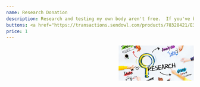 ```yaml
---
name: Research Donation
description: Research and testing my own body aren't free.  If you've benefited or learned something from the content on this site or my videos, please consider donating below or with BAT on the <a href="https://brave.com/aus260">Brave Browser</a>.  You can also donate an amount of your choosing via <a href="https://paypal.me/savagezen">PayPal</a> or a <a href="/tabs/about">variety of cryptocurrencies</a>.
buttons: <a href="https://transactions.sendowl.com/products/78328421/E3930036/purchase">Buy Now</a> | <a href="https://transactions.sendowl.com/products/78328421/E3930036/add_to_cart">Add to Cart</a> | <a href="https://transactions.sendowl.com/cart?merchant_id=189652">View Cart</a>
price: 1
---
```


<img src="/assets/img/product_research.jpg" height="auto" width="40%" align="right"/>
